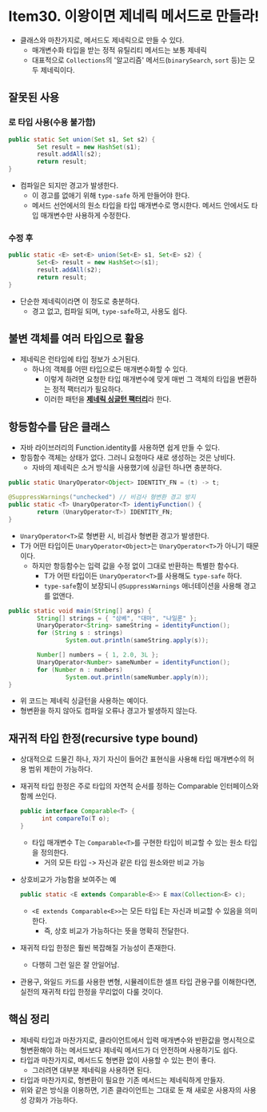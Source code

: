 # Item30. 이왕이면 제네릭 메서드로 만들라!

- 클래스와 마찬가지로, 메서드도 제네릭으로 만들 수 있다.
  - 매개변수화 타입을 받는 정적 유틸리티 메서드는 보통 제네릭
  - 대표적으로 `Collections`의 '알고리즘' 메서드(`binarySearch`, `sort` 등)는 모두 제네릭이다.



## 잘못된 사용

### 로 타입 사용(수용 불가함)

~~~java
public static Set union(Set s1, Set s2) {
		Set result = new HashSet(s1);
		result.addAll(s2);
		return result;
}
~~~

- 컴파일은 되지만 경고가 발생한다.
  - 이 경고를 없애기 위해 `type-safe` 하게 만들어야 한다.
  - 메서드 선언에서의 원소 타입을 타입 매개변수로 명시한다. 메서드 안에서도 타입 매개변수만 사용하게 수정한다.

### 수정 후

~~~java
public static <E> set<E> union(Set<E> s1, Set<E> s2) {
		Set<E> result = new HashSet<>(s1);
		result.addAll(s2);
		return result;
}
~~~

- 단순한 제네릭이라면 이 정도로 충분하다.
  - 경고 없고, 컴파일 되며, `type-safe`하고, 사용도 쉽다.



## 불변 객체를 여러 타입으로 활용

- 제네릭은 런타임에 타입 정보가 소거된다.
  - 하나의 객체를 어떤 타입으로든 매개변수화할 수 있다.
    - 이렇게 하려면 요청한 타입 매개변수에 맞게 매번 그 객체의 타입을 변환하는 정적 팩터리가 필요하다.
    - 이러한 패턴을 <u>**제네릭 싱글턴 팩터리**</u>라 한다.



## 항등함수를 담은 클래스

- 자바 라이브러리의 Function.identity를 사용하면 쉽게 만들 수 있다.
- 항등함수 객체는 상태가 없다. 그러니 요청마다 새로 생성하는 것은 낭비다.
  - 자바의 제네릭은 소거 방식을 사용했기에 싱글턴 하나면 충분하다.

~~~java
public static UnaryOperator<Object> IDENTITY_FN = (t) -> t;

@SuppressWarnings("unchecked") // 비검사 형변환 경고 방지
public static <T> UnaryOperator<T> identiyFunction() {
		return (UnaryOperator<T>) IDENTITY_FN;
}
~~~

- `UnaryOperator<T>`로 형변환 시, 비검사 형변환 경고가 발생한다.
- T가 어떤 타입이든 `UnaryOperator<Object>`는 `UnaryOperator<T>`가 아니기 때문이다.
  - 하지만 항등함수는 입력 값을 수정 없이 그대로 반환하는 특별한 함수다.
    - T가 어떤 타입이든 `UnaryOperator<T>`를 사용해도 `type-safe` 하다.
    - `type-safe`함이 보장되니 `@SuppressWarnings` 애너테이션을 사용해 경고를 없앤다.



~~~java
public static void main(String[] args) {
		String[] strings = { "삼베", "대마", "나일론" };
		UnaryOperator<String> sameString = identityFunction();
		for (String s : strings)
				System.out.println(sameString.apply(s));

		Number[] numbers = { 1, 2.0, 3L };
		UnaryOperator<Number> sameNumber = identityFunction();
		for (Number n : numbers)
				System.out.println(sameNumber.apply(n));
}
~~~

- 위 코드는 제네릭 싱글턴을 사용하는 예이다.
- 형변환을 하지 않아도 컴파일 오류나 경고가 발생하지 않는다.



## 재귀적 타입 한정(recursive type bound)

- 상대적으로 드물긴 하나, 자기 자신이 들어간 표현식을 사용해 타입 매개변수의 허용 범위 제한이 가능하다.

- 재귀적 타입 한정은 주로 타입의 자연적 순서를 정하는 Comparable 인터페이스와 함께 쓰인다.

  ~~~java
  public interface Comparable<T> {
  		int compareTo(T o);
  }
  ~~~

  - 타입 매개변수 T는 `Comparable<T>`를 구현한 타입이 비교할 수 있는 원소 타입을 정의한다.
    - 거의 모든 타입 -> 자신과 같은 타입 원소와만 비교 가능

- 상호비교가 가능함을 보여주는 예

  ~~~java
  public static <E extends Comparable<E>> E max(Collection<E> c);
  ~~~

  - `<E extends Comparable<E>>`는 모든 타입 E는 자신과 비교할 수 있음을 의미한다.
    - 즉, 상호 비교가 가능하다는 뜻을 명확히 전달한다.

- 재귀적 타입 한정은 훨씬 복잡해질 가능성이 존재한다.

  - 다행히 그런 일은 잘 안일어남.

- 관용구, 와일드 카드를 사용한 변형, 시뮬레이트한 셀프 타입 관용구를 이해한다면, 실전의 재귀적 타입 한정을 무리없이 다룰 것이다.



## 핵심 정리

- 제네릭 타입과 마찬가지로, 클라이언트에서 입력 매개변수와 반환값을 명시적으로 형변환해야 하는 메서드보다 제네릭 메서드가 더 안전하며 사용하기도 쉽다.
- 타입과 마찬가지로, 메서드도 형변환 없이 사용할 수 있는 편이 좋다.
  - 그러려면 대부분 제네릭을 사용하면 된다.
- 타입과 마찬가지로, 형변환이 필요한 기존 메서드는 제네릭하게 만들자.
- 위와 같은 방식을 이용하면, 기존 클라이언트는 그대로 둔 채 새로운 사용자의 사용성 강화가 가능하다.

